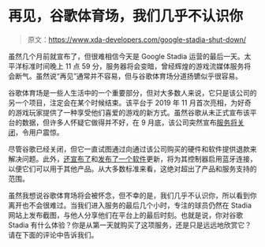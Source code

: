 # 再见，谷歌体育场，我们几乎不认识你

> 原文：<https://www.xda-developers.com/google-stadia-shut-down/>

虽然几个月前就宣布了，但很难相信今天是 Google Stadia 运营的最后一天。太平洋标准时间晚上 11 点 59 分，服务器将会变暗，曾经辉煌的游戏流媒体服务将会断气。虽然说“再见”通常并不容易，但与谷歌体育场分道扬镳似乎很容易。

谷歌体育场是一些人生活中的一个重要部分，但对大多数人来说，它只是该公司的另一个项目，注定会在某个时候结束。该平台于 2019 年 11 月首次亮相，为好奇的游戏玩家提供了一种享受他们喜爱的游戏的新方式。虽然谷歌从未正式宣布该平台的数据，但许多人怀疑它做得并不好，在 9 月底，该公司突然宣布[服务将关闭](https://www.xda-developers.com/google-stadia-is-shutting-down/)，令用户震惊。

尽管谷歌已经关闭，但它一直试图通过向通过该公司购买的硬件和软件提供退款来解决问题。此外，[还宣布了](https://www.xda-developers.com/google-stadia-bluetooth-support/)和[发布了一个软件](https://www.xda-developers.com/google-stadia-bluetooth-controller-update/)更新，将为其控制器启用蓝牙连接，以便它们可以用于其他产品。从大多数标准来看，这绝对超出了产品和服务支持的范围。

虽然我想说谷歌体育场将会被怀念，但不幸的是，我们几乎不认识你，所以看到你离开也不会很难过。当我们进入服务的最后几个小时，专注的球员仍然在 Stadia 网站上发布截图，与他人分享他们在平台上的最后时刻。也就是说，你对谷歌 Stadia 有什么体验？你是从第一天就购买了这项服务，还是只是远远地欣赏它？请在下面的评论中告诉我们。
